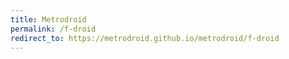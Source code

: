 ```yaml
---
title: Metrodroid
permalink: /f-droid
redirect_to: https://metrodroid.github.io/metrodroid/f-droid
---
```

